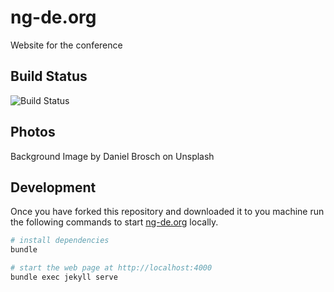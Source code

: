 # ng-de.org
Website for the conference

## Build Status
![Build Status](https://travis-ci.org/ngdeconf/ng-de.org.svg?branch=master "Travis Build Status")

## Photos
Background Image by Daniel Brosch on Unsplash

## Development

Once you have forked this repository and downloaded it to you machine run the following commands to start [ng-de.org](https://ng-de.org/) locally.

```bash
# install dependencies
bundle

# start the web page at http://localhost:4000
bundle exec jekyll serve
```